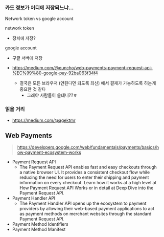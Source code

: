 

### 카드 정보가 어디에 저장되느냐...
Network token vs google account

network token 
- 장치에 저장?

google account
- 구글 서버에 저장




- https://medium.com/@euncho/web-payments-payment-request-api-%EC%99%80-google-pay-92ba063f34f4
    - 결국은 모든 브라우저 (안된다면 되도록 최신) 에서 결재가 가능하도록 하는게 중요한 것 같다
        - 그래야 사람들이 쓸테니??ㅎ



### 읽을 거리
- https://medium.com/@agektmr


## Web Payments

> https://developers.google.com/web/fundamentals/payments/basics/how-payment-ecosystem-works

- Payment Request API
    - The Payment Request API enables fast and easy checkouts through a native browser UI. It provides a consistent checkout flow while reducing the need for users to enter their shipping and payment information on every checkout. Learn how it works at a high level at How Payment Request API Works or in detail at Deep Dive into the Payment Request API.
- Payment Handler API
    - The Payment Handler API opens up the ecosystem to payment providers by allowing their web-based payment applications to act as payment methods on merchant websites through the standard Payment Request API.
- Payment Method Identifiers
- Payment Method Manifest

